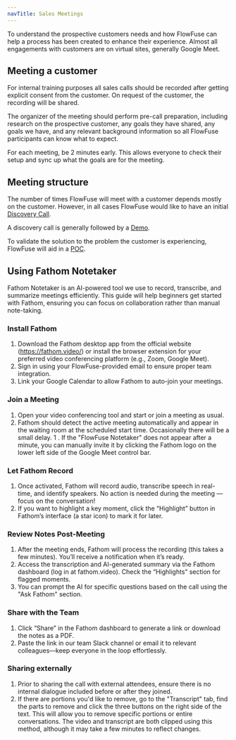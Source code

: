 ```yaml
---
navTitle: Sales Meetings
---
```


To understand the prospective customers needs and how FlowFuse can help a process
has been created to enhance their experience. Almost all engagements with customers
are on virtual sites, generally Google Meet.

## Meeting a customer

For internal training purposes all sales calls should be recorded after getting
explicit consent from the customer. On request of the customer, the recording
will be shared.

The organizer of the meeting should perform pre-call preparation, including
research on the prospective customer, any goals they have shared, any goals we
have, and any relevant background information so all FlowFuse participants can
know what to expect.

For each meeting, be 2 minutes early. This allows everyone to check their setup
and sync up what the goals are for the meeting.

## Meeting structure

The number of times FlowFuse will meet with a customer depends mostly on the
customer. However, in all cases FlowFuse would like to have an initial
[Discovery Call](/handbook/sales/meetings/discovery/).

A discovery call is generally followed by a [Demo](/handbook/sales/meetings/demo/). 

To validate the solution to the problem the customer is experiencing, FlowFuse will
aid in a [POC](/handbook/sales/meetings/poc/).

## Using Fathom Notetaker

Fathom Notetaker is an AI-powered tool we use to record, transcribe, and summarize meetings efficiently. This guide will help beginners get started with Fathom, ensuring you can focus on collaboration rather than manual note-taking.

### Install Fathom

1. Download the Fathom desktop app from the official website (https://fathom.video/) or install the browser extension for your preferred video conferencing platform (e.g., Zoom, Google Meet).
1. Sign in using your FlowFuse-provided email to ensure proper team integration.
1. Link your Google Calendar to allow Fathom to auto-join your meetings.

### Join a Meeting

1. Open your video conferencing tool and start or join a meeting as usual.
1. Fathom should detect the active meeting automatically and appear in the waiting room at the scheduled start time. Occasionally there will be a small delay.
1 . If the "FlowFuse Notetaker" does not appear after a minute, you can manually invite it by clicking the Fathom logo on the lower left side of the Google Meet control bar.

### Let Fathom Record

1. Once activated, Fathom will record audio, transcribe speech in real-time, and identify speakers. No action is needed during the meeting — focus on the conversation!
1. If you want to highlight a key moment, click the “Highlight” button in Fathom’s interface (a star icon) to mark it for later.

### Review Notes Post-Meeting

1. After the meeting ends, Fathom will process the recording (this takes a few minutes). You’ll receive a notification when it’s ready.
1. Access the transcription and AI-generated summary via the Fathom dashboard (log in at fathom.video). Check the “Highlights” section for flagged moments.
1. You can prompt the AI for specific questions based on the call using the "Ask Fathom" section.

### Share with the Team

1. Click “Share” in the Fathom dashboard to generate a link or download the notes as a PDF.
1. Paste the link in our team Slack channel or email it to relevant colleagues—keep everyone in the loop effortlessly.

### Sharing externally

1. Prior to sharing the call with external attendees, ensure there is no internal dialogue included before or after they joined.
1. If there are portions you'd like to remove, go to the "Transcript" tab, find the parts to remove and click the three buttons on the right side of the text. This will allow you to remove specific portions or entire conversations. The video and transcript are both clipped using this method, although it may take a few minutes to reflect changes.
